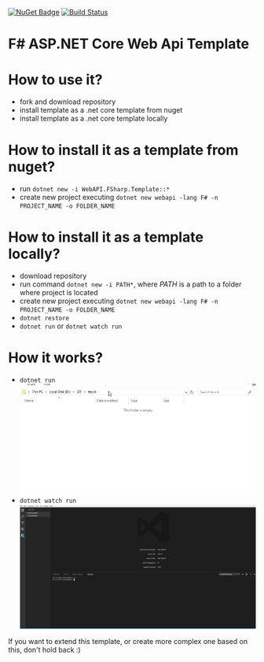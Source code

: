 [![NuGet Badge](https://buildstats.info/nuget/WebAPI.FSharp.Template)](https://www.nuget.org/packages/WebAPI.FSharp.Template)
[![Build Status](https://travis-ci.org/MNie/FSharpNetCoreWebApiTemplate.svg?branch=master)](https://travis-ci.org/MNie/FSharpNetCoreWebApiTemplate)

# F# ASP.NET Core Web Api Template
# How to use it?
* fork and download repository
* install template as a .net core template from nuget
* install template as a .net core template locally

# How to install it as a template from nuget?
* run `dotnet new -i WebAPI.FSharp.Template::*`
* create new project executing `dotnet new webapi -lang F# -n PROJECT_NAME -o FOLDER_NAME`

# How to install it as a template locally?
* download repository
* run command `dotnet new -i PATH*`, where *PATH* is a path to a folder where project is located
* create new project executing `dotnet new webapi -lang F# -n PROJECT_NAME -o FOLDER_NAME`
* `dotnet restore`
* `dotnet run` or `dotnet watch run`

# How it works?
* `dotnet run`
![dotnet run](https://raw.githubusercontent.com/MNie/FSharpNetCoreWebApiTemplate/master/images/webapi.gif)
* `dotnet watch run`
![dotnet watch run](https://raw.githubusercontent.com/MNie/FSharpNetCoreWebApiTemplate/master/images/webapifsharpwatch.gif)

If you want to extend this template, or create more complex one based on this, don't hold back :)
